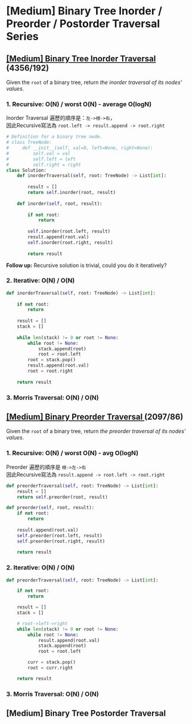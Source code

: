 # \[Medium\] Binary Tree Inorder / Preorder / Postorder Traversal Series

## [\[Medium\] Binary Tree Inorder Traversal ](https://leetcode.com/problems/binary-tree-inorder-traversal/)    \(4356/192\)

Given the `root` of a binary tree, return _the inorder traversal of its nodes' values_.

### 1. Recursive: O\(N\) / worst O\(N\) - average O\(logN\)

Inorder Traversal 遍歷的順序是：`左->根->右`，  
因此Recursive寫法為  `root.left -> result.append -> root.right`

```python
# Definition for a binary tree node.
# class TreeNode:
#     def __init__(self, val=0, left=None, right=None):
#         self.val = val
#         self.left = left
#         self.right = right
class Solution:
    def inorderTraversal(self, root: TreeNode) -> List[int]:
        
        result = []
        return self.inorder(root, result)    
    
    def inorder(self, root, result):
    
        if not root:
            return 
        
        self.inorder(root.left, result)
        result.append(root.val)
        self.inorder(root.right, result)
        
        return result
```

**Follow up:** Recursive solution is trivial, could you do it iteratively?

### 2. Iterative: O\(N\) / O\(N\)

```python
def inorderTraversal(self, root: TreeNode) -> List[int]:
    
    if not root:
        return 
    
    result = []
    stack = []
    
    while len(stack) != 0 or root != None:
        while root != None:
            stack.append(root)
            root = root.left            
        root = stack.pop()
        result.append(root.val)
        root = root.right
        
    return result
```

### 3. Morris Traversal: O\(N\) / O\(N\)

## [\[Medium\] Binary Preorder Traversal ](https://leetcode.com/problems/binary-tree-preorder-traversal/)          \(2097/86\)

Given the `root` of a binary tree, return _the preorder traversal of its nodes' values_.

### 1. Recursive: O\(N\) / worst O\(N\) - avg O\(logN\)

Preorder 遍歷的順序是 `根->左->右`  
因此Recursive寫法為  `result.append -> root.left -> root.right`

```python
def preorderTraversal(self, root: TreeNode) -> List[int]:
    result = []
    return self.preorder(root, result)

def preorder(self, root, result):
    if not root:
        return 
    
    result.append(root.val)
    self.preorder(root.left, result)
    self.preorder(root.right, result)
    
    return result
```

### 2. Iterative: O\(N\) / O\(N\)

```python
def preorderTraversal(self, root: TreeNode) -> List[int]:

    if not root:
        return 

    result = []
    stack = []

    # root->left->right
    while len(stack) != 0 or root != None:
        while root != None:
            result.append(root.val)
            stack.append(root)
            root = root.left

        curr = stack.pop()
        root = curr.right

    return result
```

### 3. Morris Traversal: O\(N\) / O\(N\)

## \[Medium\] Binary Tree Postorder Traversal 

